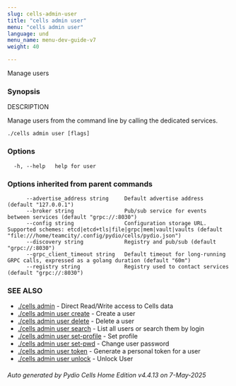 ```yaml
---
slug: cells-admin-user
title: "cells admin user"
menu: "cells admin user"
language: und
menu_name: menu-dev-guide-v7
weight: 40

---
```

Manage users

### Synopsis


DESCRIPTION

  Manage users from the command line by calling the dedicated services.


```
./cells admin user [flags]
```

### Options

```
  -h, --help   help for user
```

### Options inherited from parent commands

```
      --advertise_address string     Default advertise address (default "127.0.0.1")
      --broker string                Pub/sub service for events between services (default "grpc://:8030")
      --config string                Configuration storage URL. Supported schemes: etcd|etcd+tls|file|grpc|mem|vault|vaults (default "file:///home/teamcity/.config/pydio/cells/pydio.json")
      --discovery string             Registry and pub/sub (default "grpc://:8030")
      --grpc_client_timeout string   Default timeout for long-running GRPC calls, expressed as a golang duration (default "60m")
      --registry string              Registry used to contact services (default "grpc://:8030")
```

### SEE ALSO

* [./cells admin](../cells-admin)	 - Direct Read/Write access to Cells data
* [./cells admin user create](../cells-admin-user-create)	 - Create a user
* [./cells admin user delete](../cells-admin-user-delete)	 - Delete a user
* [./cells admin user search](../cells-admin-user-search)	 - List all users or search them by login
* [./cells admin user set-profile](../cells-admin-user-set-profile)	 - Set profile
* [./cells admin user set-pwd](../cells-admin-user-set-pwd)	 - Change user password
* [./cells admin user token](../cells-admin-user-token)	 - Generate a personal token for a user
* [./cells admin user unlock](../cells-admin-user-unlock)	 - Unlock User

###### Auto generated by Pydio Cells Home Edition v4.4.13 on 7-May-2025

